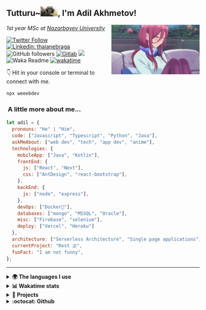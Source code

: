 <h2>Tutturu~<img src="img/tuturu.gif" width="45" alt="">, I'm Adil Akhmetov! <img src="img/miku-dance.gif" width="50" alt=""></h2>
<img align='right' src="img/miku.gif" width="230" alt="">
<p><em>1st year MSc at <a href="https://nu.edu.kz/">Nazarbayev University</a>
<a href="https://sdu.edu.kz/"><img src="img/sdu-ahegao.svg" align="right" width="100" alt=""></a>
</em></p>

[![Twitter Follow](https://img.shields.io/twitter/follow/weeebdev?label=Follow)](https://twitter.com/intent/follow?screen_name=weeebdev)
[![Linkedin: thaianebraga](https://img.shields.io/badge/-adildev-blue?style=flat-square&logo=Linkedin&logoColor=white&link=https://www.linkedin.com/in/adildev/)](https://www.linkedin.com/in/adildev/)
![GitHub followers](https://img.shields.io/github/followers/weeebdev?label=Follow&style=flat-square)
[![Gitlab](https://img.shields.io/badge/Gitlab-weeebdev-orange?style=flat-square&logo=gitlab)](https://gitlab.com/weeebdev)
![](https://visitor-badge.glitch.me/badge?page_id=weeebdev.weeebdev)
![Waka Readme](https://github.com/weeebdev/weeebdev/workflows/Waka%20Readme/badge.svg)
[![wakatime](https://wakatime.com/badge/user/1fb6390f-222e-4088-8de8-840ef1443858.svg)](https://wakatime.com/@1fb6390f-222e-4088-8de8-840ef1443858)
<!-- [![Leetcode badge](https://leetcode-badge.chyroc.cn/?name=user3449f)](https://leetcode.com/user3449f/) -->

👇 Hit in your console or terminal to connect with me.

```bash
npx weeebdev
```

### <img src="https://media.giphy.com/media/VgCDAzcKvsR6OM0uWg/giphy.gif" width="50" alt=""> A little more about me...

```javascript
let adil = {
  pronouns: "He" | "Him",
  code: ["Javascript", "Typescript", "Python", "Java"],
  askMeAbout: ["web dev", "tech", "app dev", "anime"],
  technologies: {
    mobileApp: ["Java", "Kotlin"],
    frontEnd: {
      js: ["React", "Next"],
      css: ["AntDesign", "react-bootstrap"],
    },
    backEnd: {
      js: ["node", "express"],
    },
    devOps: ["Docker🐳"],
    databases: ["mongo", "MSSQL", "Oracle"],
    misc: ["Firebase", "selenium"],
    deploy: ["Vercel", "Heroku"]
  },
  architecture: ["Serverless Architecture", "Single page applications"],
  currentProject: "Rest ⛱",
  funFact: "I am not funny",
};
```

---

<details>
  <summary><b>🌍 The languages I use</b></summary>
  <hr>
  
  
| ⏰ Past month | ⌛️ Past Year |
|---|---|
| <a href="https://wakatime.com/@adildev"><img src="https://wakatime.com/share/@adilDev/4ebe423a-b427-4031-b073-d221b9528df7.svg" height="300px"></a> | <a href="https://wakatime.com/@adildev"><img src="https://wakatime.com/share/@adilDev/1b4a30f1-9a7f-47fe-b8d2-0fc90f37fcd3.svg" height="300px"></a> |
</details>

<details>
<summary><b>📊 Wakatime stats</b><br></summary>
<div>
<hr/>

<!--START_SECTION:waka-->
![Code Time](http://img.shields.io/badge/Code%20Time-2%2C700%20hrs%2031%20mins-blue)

![Profile Views](http://img.shields.io/badge/Profile%20Views-1-blue)

![Lines of code](https://img.shields.io/badge/From%20Hello%20World%20I%27ve%20Written-2%20Million%20lines%20of%20code-blue)

**🐱 My GitHub Data** 

> 🏆 560 Contributions in the Year 2022
 > 
> 📦 276.8 kB Used in GitHub's Storage 
 > 
> 💼 Opted to Hire
 > 
> 📜 45 Public Repositories 
 > 
> 🔑 11 Private Repositories  
 > 
**I'm a Night 🦉** 

```text
🌞 Morning    29 commits     █░░░░░░░░░░░░░░░░░░░░░░░░   4.82% 
🌆 Daytime    225 commits    █████████░░░░░░░░░░░░░░░░   37.38% 
🌃 Evening    321 commits    █████████████░░░░░░░░░░░░   53.32% 
🌙 Night      27 commits     █░░░░░░░░░░░░░░░░░░░░░░░░   4.49%

```
📅 **I'm Most Productive on Monday** 

```text
Monday       143 commits    ██████░░░░░░░░░░░░░░░░░░░   23.75% 
Tuesday      117 commits    ████░░░░░░░░░░░░░░░░░░░░░   19.44% 
Wednesday    48 commits     ██░░░░░░░░░░░░░░░░░░░░░░░   7.97% 
Thursday     142 commits    ██████░░░░░░░░░░░░░░░░░░░   23.59% 
Friday       44 commits     █░░░░░░░░░░░░░░░░░░░░░░░░   7.31% 
Saturday     51 commits     ██░░░░░░░░░░░░░░░░░░░░░░░   8.47% 
Sunday       57 commits     ██░░░░░░░░░░░░░░░░░░░░░░░   9.47%

```


📊 **This Week I Spent My Time On** 

```text
⌚︎ Time Zone: Asia/Almaty

💬 Programming Languages: 
TypeScript               12 hrs 41 mins      ████████████████░░░░░░░░░   67.23% 
C                        4 hrs 17 mins       █████░░░░░░░░░░░░░░░░░░░░   22.78% 
Other                    43 mins             █░░░░░░░░░░░░░░░░░░░░░░░░   3.83% 
YAML                     34 mins             ░░░░░░░░░░░░░░░░░░░░░░░░░   3.04% 
XML                      20 mins             ░░░░░░░░░░░░░░░░░░░░░░░░░   1.84%

🔥 Editors: 
VS Code                  13 hrs 51 mins      ██████████████████░░░░░░░   73.41% 
Xcode                    4 hrs 18 mins       █████░░░░░░░░░░░░░░░░░░░░   22.84% 
Fish                     42 mins             █░░░░░░░░░░░░░░░░░░░░░░░░   3.74%

🐱‍💻 Projects: 
dar-dms-comms            12 hrs 41 mins      ████████████████░░░░░░░░░   67.26% 
Stack                    4 hrs 8 mins        █████░░░░░░░░░░░░░░░░░░░░   21.98% 
kz.rbk.individual.184    57 mins             █░░░░░░░░░░░░░░░░░░░░░░░░   5.11% 
Terminal                 42 mins             █░░░░░░░░░░░░░░░░░░░░░░░░   3.74% 
Unknown Project          9 mins              ░░░░░░░░░░░░░░░░░░░░░░░░░   0.86%

💻 Operating System: 
Mac                      18 hrs 52 mins      █████████████████████████   100.0%

```

**I Mostly Code in JavaScript** 

```text
JavaScript               12 repos            ████░░░░░░░░░░░░░░░░░░░░░   17.91% 
Go                       12 repos            ████░░░░░░░░░░░░░░░░░░░░░   17.91% 
Jupyter Notebook         11 repos            ████░░░░░░░░░░░░░░░░░░░░░   16.42% 
HTML                     7 repos             ██░░░░░░░░░░░░░░░░░░░░░░░   10.45% 
Java                     6 repos             ██░░░░░░░░░░░░░░░░░░░░░░░   8.96%

```


**Timeline**

![Chart not found](https://raw.githubusercontent.com/weeebdev/weeebdev/master/charts/bar_graph.png) 


 Last Updated on 11/09/2022 01:42:29 UTC
<!--END_SECTION:waka-->
</div>
</details>

<details>
<summary><b>🧾 Projects</b></summary>
<hr>

|Project|Status|
|---|---|
|[![ReadMe Card](https://github-readme-stats.vercel.app/api/pin/?username=weeebdev&repo=waifu.pics&theme=dracula)](https://github.com/weeebdev/waifu.pics)|[![time tracker](https://wakatime.com/badge/github/weeebdev/waifu.pics.svg)](https://wakatime.com/badge/github/weeebdev/waifu.pics)|
|[![ReadMe Card](https://github-readme-stats.vercel.app/api/pin/?username=mentor-ship&repo=mentorship&theme=dracula)](https://github.com/Mentor-ship/Mentorship)|[![time tracker](https://wakatime.com/badge/github/Mentor-ship/Mentorship.svg)](https://wakatime.com/badge/github/Mentor-ship/Mentorship)|
|[![ReadMe Card](https://github-readme-stats.vercel.app/api/pin/?username=masters-and-Abu&repo=tolqyn&theme=dracula)](https://github.com/Masters-and-Abu/Tolqyn)|[![time tracker](https://wakatime.com/badge/github/Masters-and-Abu/Tolqyn.svg)](https://wakatime.com/badge/github/Masters-and-Abu/Tolqyn)|
|[![ReadMe Card](https://github-readme-stats.vercel.app/api/pin/?username=dracula&repo=unigram&theme=dracula)](https://github.com/dracula/unigram)||

</details>

<details>
  <summary><b>:octocat: Github</b></summary>
  <hr>
  <a href="https://sourcekarma.vercel.app/weeebdev"><img src="https://sourcekarma-og.vercel.app/api/weeebdev/github" alt="" align="left"/></a>
  <img src="https://github-readme-stats.vercel.app/api?username=weeebdev&show_icons=true&theme=dracula&hide_title=true&hide_rank=true&count_private=true" align="right"/>
</details>
<div align="center">
  <kbd>
    <img src="https://waifu.now.sh/sfw/hug" alt="">
  </kbd>
</div>
